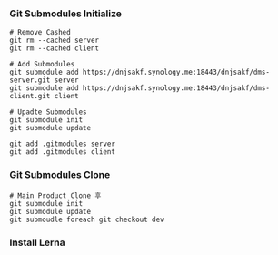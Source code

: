 ### Git Submodules Initialize
```shell
# Remove Cashed
git rm --cached server
git rm --cached client

# Add Submodules
git submodule add https://dnjsakf.synology.me:18443/dnjsakf/dms-server.git server
git submodule add https://dnjsakf.synology.me:18443/dnjsakf/dms-client.git client

# Upadte Submodules
git submodule init
git submodule update

git add .gitmodules server
git add .gitmodules client
```

### Git Submodules Clone
```shell
# Main Product Clone 후
git submodule init
git submodule update
git submoudle foreach git checkout dev
```

### Install Lerna
